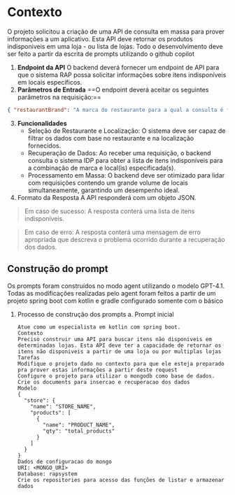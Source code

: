 
<h1>Contexto</h1>

O projeto solicitou a criação de uma API de consulta em massa para prover 
informações a um aplicativo. 
Esta API deve retornar os produtos indisponiveis em uma loja - ou lista de lojas.
Todo o desenvolvimento deve ser feito a partir da escrita de prompts utilizando o github copilot

1. **Endpoint da API** O backend deverá fornecer um endpoint de API para que o sistema RAP possa solicitar informações sobre itens indisponíveis em locais específicos.
2. **Parâmetros de Entrada** ==O endpoint deverá aceitar os seguintes parâmetros na requisição:==

```json 
{ "restaurantBrand": "A marca do restaurante para a qual a consulta é feita. ", "location": "O(s) local(is) específico(s) dentro da marca do restaurante. O sistema deve ser capaz de lidar com um ou múltiplos locais em uma única chamada. " } 
```
3. **Funcionalidades** 
   - Seleção de Restaurante e Localização: O sistema deve ser capaz de filtrar os dados com base no restaurante e na localização fornecidos. 
   - Recuperação de Dados: Ao receber uma requisição, o backend consulta o sistema IDP para obter a lista de itens indisponíveis para a combinação de marca e local(is) especificada(s). 
   - Processamento em Massa: O backend deve ser otimizado para lidar com requisições contendo um grande volume de locais simultaneamente, garantindo um desempenho ideal. 
4. Formato da Resposta A API responderá com um objeto JSON. 

>Em caso de sucesso: A resposta conterá uma lista de itens indisponíveis.
 
>Em caso de erro: A resposta conterá uma mensagem de erro apropriada que descreva o problema ocorrido durante a recuperação dos dados.

<h2>Construção do prompt</h2>

Os prompts foram construídos no modo agent utilizando o modelo GPT-4.1. Todas as modificações realizadas pelo agent foram feitos a partir de um projeto spring boot com kotlin e gradle configurado somente com o básico

1. Processo de construção dos prompts
   a. Prompt inicial
      ```text
      Atue como um especialista em kotlin com spring boot.
      Contexto
      Preciso construir uma API para buscar itens não disponiveis em determinadas lojas. Esta API deve ter a capacidade de retornar os itens não disponiveis a partir de uma loja ou por multiplas lojas
      Tarefas
      Modifique o projeto dado no contexto para que ele esteja preparado pra prover estas informações a partir deste request
      Configure o projeto para utilizar o mongodb como base de dados. 
      Crie os documents para insercao e recuperacao dos dados
      Modelo
      {  
        "store": {  
          "name": "STORE_NAME",  
          "products": [  
            {  
              "name": "PRODUCT_NAME",  
              "qty": "total_products"  
            }  
          ]  
        }  
      }
      Dados de configuracao do mongo
      URI: <MONGO_URI>
      Database: rapsystem
      Crie os repositories para acesso das funções de listar e armazenar dados
      
      ```
